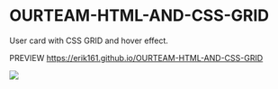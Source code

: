 
# OURTEAM-HTML-AND-CSS-GRID

User card with CSS GRID and hover effect.


PREVIEW https://erik161.github.io/OURTEAM-HTML-AND-CSS-GRID


![](img/present.png)





